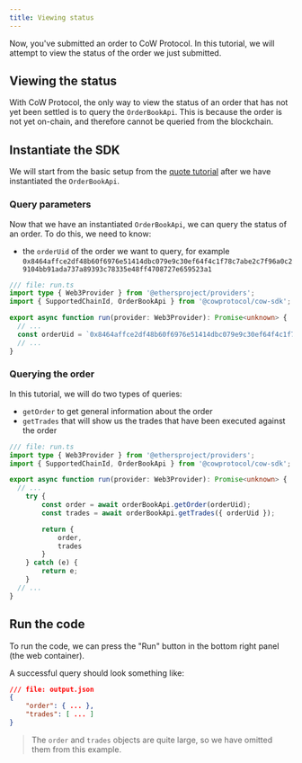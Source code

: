 ```yaml
---
title: Viewing status
---
```


Now, you've submitted an order to CoW Protocol. In this tutorial, we will attempt to view the status of the order we just submitted.

## Viewing the status

With CoW Protocol, the only way to view the status of an order that has not yet been settled is to query the `OrderBookApi`. This is because the order is not yet on-chain, and therefore cannot be queried from the blockchain.

## Instantiate the SDK

We will start from the basic setup from the [quote tutorial](/tutorial/quote) after we have instantiated the `OrderBookApi`.

### Query parameters

Now that we have an instantiated `OrderBookApi`, we can query the status of an order. To do this, we need to know:

- the `orderUid` of the order we want to query, for example `0x8464affce2df48b60f6976e51414dbc079e9c30ef64f4c1f78c7abe2c7f96a0c29104bb91ada737a89393c78335e48ff4708727e659523a1`

```typescript
/// file: run.ts
import type { Web3Provider } from '@ethersproject/providers';
import { SupportedChainId, OrderBookApi } from '@cowprotocol/cow-sdk';

export async function run(provider: Web3Provider): Promise<unknown> {
  // ...
  const orderUid = `0x8464affce2df48b60f6976e51414dbc079e9c30ef64f4c1f78c7abe2c7f96a0c29104bb91ada737a89393c78335e48ff4708727e659523a1`;
  // ...
}
```

### Querying the order

In this tutorial, we will do two types of queries:

- `getOrder` to get general information about the order
- `getTrades` that will show us the trades that have been executed against the order

```typescript
/// file: run.ts
import type { Web3Provider } from '@ethersproject/providers';
import { SupportedChainId, OrderBookApi } from '@cowprotocol/cow-sdk';

export async function run(provider: Web3Provider): Promise<unknown> {
  // ...
    try {
        const order = await orderBookApi.getOrder(orderUid);
        const trades = await orderBookApi.getTrades({ orderUid });

        return {
            order,
            trades
        }
    } catch (e) {
        return e;
    }
  // ...
}
```

## Run the code

To run the code, we can press the "Run" button in the bottom right panel (the web container).

A successful query should look something like:

```json
/// file: output.json
{
    "order": { ... },
    "trades": [ ... ]
}
```

> The `order` and `trades` objects are quite large, so we have omitted them from this example.